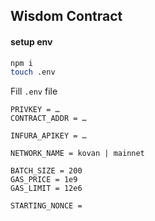 
## Wisdom Contract

#### setup env

```bash
npm i
touch .env
```

Fill `.env` file

```
PRIVKEY = …
CONTRACT_ADDR = …

INFURA_APIKEY = …

NETWORK_NAME = kovan | mainnet

BATCH_SIZE = 200
GAS_PRICE = 1e9
GAS_LIMIT = 12e6

STARTING_NONCE =
```
